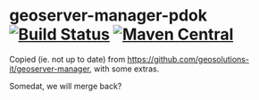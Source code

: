 # geoserver-manager-pdok [![Build Status](https://travis-ci.org/PDOK/geoserver-manager-pdok.svg?branch=master)](https://travis-ci.org/PDOK/geoserver-manager-pdok) [![Maven Central](https://img.shields.io/maven-central/v/nl.pdok/geoserver-manager-pdok.svg?maxAge=2592000)]()

Copied (ie. not up to date) from https://github.com/geosolutions-it/geoserver-manager, with some extras.

Somedat, we will merge back?
